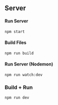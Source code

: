 ## Server

#### Run Server

```
npm start
```

#### Build Files

```
npm run build
```

#### Run Server (Nodemon)

```
npm run watch:dev
```

### Build + Run

```
npm run dev
```
